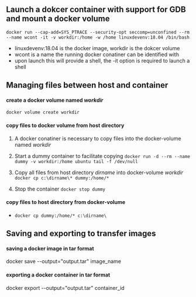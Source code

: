 ## Launch a dokcer container with support for GDB and mount a docker volume 

`docker run --cap-add=SYS_PTRACE --security-opt seccomp=unconfined --rm --name wcont -it -v workdir:/home -w /home linuxdevenv:18.04 /bin/bash`
* linuxdevenv:18.04 is the docker image, workdir is the dokcer volume
* wcont is a name the running docker conatiner can be identified with
* upon launch this will provide a shell, the -it option is required to launch a shell

## Managing files between host and container 
#### create a docker volume named *workdir*
`docker volume create workdir`
#### copy files to docker volume from host directory
1. A docker conatiner is necessary to copy files into the docker-volume named *workdir*

2. Start a dummy container to facilitate copying `docker run -d --rm --name dummy -v workdir:/home ubuntu tail -f /dev/null`

3. Copy all files from host directory *dirname* into docker-volume *workdir* `docker cp c:\dirname\* dummy:/home/*`

4. Stop the container `docker stop dummy`

#### copy files to host directory from docker-volume
* `docker cp dummy:/home/* c:\dirname\`

## Saving and exporting to transfer images 
#### saving a docker image in tar format 
docker save --output="output.tar" image_name

#### exporting a docker container in tar format 
docker export --output="output.tar" container_id
